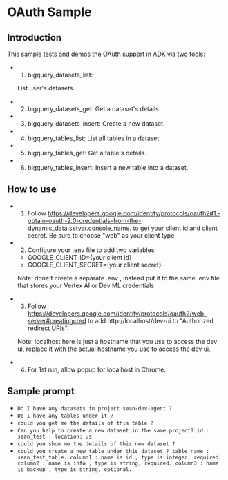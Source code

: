 # OAuth Sample

## Introduction

This sample tests and demos the OAuth support in ADK via two tools:

* 1. bigquery_datasets_list:

    List user's datasets.

* 2. bigquery_datasets_get:
    Get a dataset's details.

* 3. bigquery_datasets_insert:
    Create a new dataset.

* 4. bigquery_tables_list:
    List all tables in a dataset.

* 5. bigquery_tables_get:
    Get a table's details.

* 6. bigquery_tables_insert:
    Insert a new table into a dataset.

## How to use

* 1. Follow https://developers.google.com/identity/protocols/oauth2#1.-obtain-oauth-2.0-credentials-from-the-dynamic_data.setvar.console_name. to get your client id and client secret.
  Be sure to choose "web" as your client type.

* 2. Configure your .env file to add two variables:

  * GOOGLE_CLIENT_ID={your client id}
  * GOOGLE_CLIENT_SECRET={your client secret}

  Note: done't create a separate .env , instead put it to the same .env file that stores your Vertex AI or Dev ML credentials

* 3. Follow https://developers.google.com/identity/protocols/oauth2/web-server#creatingcred to add http://localhost/dev-ui to "Authorized redirect URIs".

  Note: localhost here is just a hostname that you use to access the dev ui, replace it with the actual hostname you use to access the dev ui.

* 4. For 1st run, allow popup for localhost in Chrome.

## Sample prompt

* `Do I have any datasets in project sean-dev-agent ?`
* `Do I have any tables under it ?`
* `could you get me the details of this table ?`
* `Can you help to create a new dataset in the same project? id : sean_test , location: us`
* `could you show me the details of this new dataset ?`
* `could you create a new table under this dataset ? table name : sean_test_table. column1 : name is id , type is integer, required. column2 : name is info , type is string, required. column3 : name is backup , type is string, optional.`
